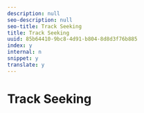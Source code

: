 ```yaml
---
description: null
seo-description: null
seo-title: Track Seeking
title: Track Seeking
uuid: 85b64410-9bc8-4d91-b804-8d8d3f76b885
index: y
internal: n
snippet: y
translate: y
---
```


# Track Seeking

